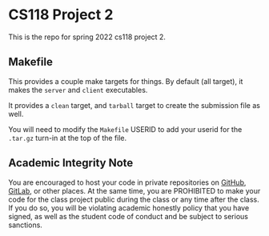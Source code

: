 # CS118 Project 2

This is the repo for spring 2022 cs118 project 2.

## Makefile

This provides a couple make targets for things.
By default (all target), it makes the `server` and `client` executables.

It provides a `clean` target, and `tarball` target to create the submission file as well.

You will need to modify the `Makefile` USERID to add your userid for the `.tar.gz` turn-in at the top of the file.

## Academic Integrity Note

You are encouraged to host your code in private repositories on [GitHub](https://github.com/), [GitLab](https://gitlab.com), or other places.  At the same time, you are PROHIBITED to make your code for the class project public during the class or any time after the class.  If you do so, you will be violating academic honestly policy that you have signed, as well as the student code of conduct and be subject to serious sanctions.
